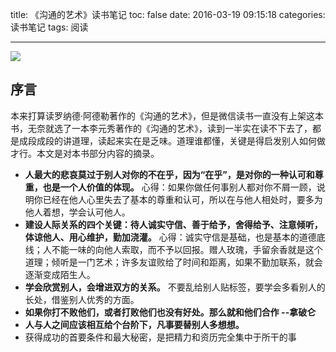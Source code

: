 title: 《沟通的艺术》读书笔记
toc: false
date: 2016-03-19 09:15:18
categories: 读书笔记
tags: 阅读

---

![](http://7xr2qq.com1.z0.glb.clouddn.com/%E6%B2%9F%E9%80%9A%E7%9A%84%E8%89%BA%E6%9C%AF-%E6%9D%8E%E5%85%83%E7%A7%80.jpg)

## 序言
本来打算读罗纳德·阿德勒著作的《沟通的艺术》，但是微信读书一直没有上架这本书，无奈就选了一本李元秀著作的《沟通的艺术》，读到一半实在读不下去了，都是成段成段的讲道理，读起来实在是乏味。道理谁都懂，关键是得启发别人如何做才行。本文是对本书部分内容的摘录。
<!-- more -->

- **人最大的悲哀莫过于别人对你的不在乎，因为“在乎”，是对你的一种认可和尊重，也是一个人价值的体现。**
心得：如果你做任何事别人都对你不屑一顾，说明你已经在他人心里失去了基本的尊重和认可，所以在与他人相处时，要多为他人着想，学会认可他人。
- **建设人际关系的四个关键：待人诚实守信、善于给予，舍得给予、注意倾听，体谅他人、用心维护，勤加浇灌。**
心得：诚实守信是基础，也是基本的道德底线；人不能一味的向他人索取，而不予以回报。赠人玫瑰，手留余香就是这个道理；倾听是一门艺术；许多友谊败给了时间和距离，如果不勤加联系，就会逐渐变成陌生人。
- **学会欣赏别人，会增进双方的关系。**
不要乱给别人贴标签，要学会多看别人的长处，借鉴别人优秀的方面。
- **如果你打不败他们，或者打败他们也没有好处。那么就和他们合作 	--拿破仑**
- **人与人之间应该相互给个台阶下，凡事要替别人多想想。** 
- 获得成功的首要条件和最大秘密，是把精力和资历完全集中于所干的事